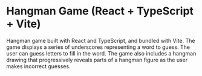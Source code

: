 # Hangman Game (React + TypeScript + Vite)

Hangman game built with React and TypeScript, and bundled with Vite. The game displays a series of underscores representing a word to guess. The user can guess letters to fill in the word. The game also includes a hangman drawing that progressively reveals parts of a hangman figure as the user makes incorrect guesses.
